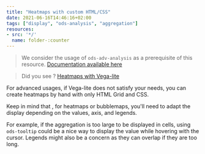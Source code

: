 ```yaml
---
title: "Heatmaps with custom HTML/CSS"
date: 2021-06-16T14:46:16+02:00
tags: ["display", "ods-analysis", "aggregation"]
resources:
- src: '*/'
  name: folder-:counter
---
```


> We consider the usage of `ods-adv-analysis` as a prerequisite of this resource.
> [Documentation available here](https://help.opendatasoft.com/widgets/#/api/ods-widgets.directive:odsAdvAnalysis)

> Did you see ? [Heatmaps with Vega-lite](/widget-tricks/heatmaps-vegalite) 

For advanced usages, if Vega-lite does not satisfy your needs, you can create heatmaps by hand with only HTML Grid and CSS.

Keep in mind that , for heatmaps or bubblemaps, you'll need to adapt the display depending on the values, axis, and legends. 

For example, if the aggregation is too large to be displayed in cells, using `ods-tooltip` could be a nice way to display the value while hovering with the cursor.
Legends might also be a concern as they can overlap if they are too long.